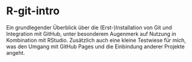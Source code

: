 # R-git-intro

Ein grundlegender Überblick über die (Erst-)Installation von Git und Integration mit GitHub, unter besonderem Augenmerk auf Nutzung in Kombination mit RStudio.
Zusätzlich auch eine kleine Testwiese für mich, was den Umgang mit GitHub Pages und die Einbindung anderer Projekte angeht.

